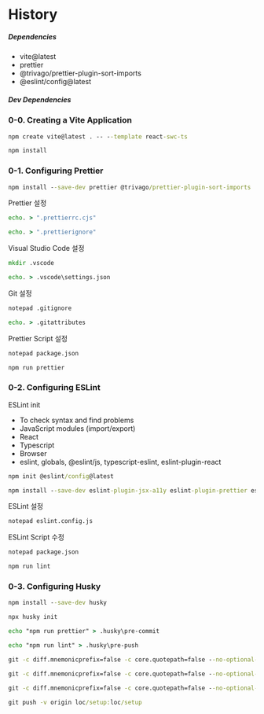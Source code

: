 # History

##### Dependencies

- vite@latest
- prettier
- @trivago/prettier-plugin-sort-imports
- @eslint/config@latest

##### Dev Dependencies

### 0-0. Creating a Vite Application

```cmd
npm create vite@latest . -- --template react-swc-ts
```

```cmd
npm install
```

### 0-1. Configuring Prettier

```cmd
npm install --save-dev prettier @trivago/prettier-plugin-sort-imports
```

Prettier 설정

```cmd
echo. > ".prettierrc.cjs"
```

```cmd
echo. > ".prettierignore"
```

Visual Studio Code 설정

```cmd
mkdir .vscode
```

```cmd
echo. > .vscode\settings.json
```

Git 설정

```cmd
notepad .gitignore
```

```cmd
echo. > .gitattributes
```

Prettier Script 설정

```cmd
notepad package.json
```

```cmd
npm run prettier
```

### 0-2. Configuring ESLint

ESLint init

- To check syntax and find problems
- JavaScript modules (import/export)
- React
- Typescript
- Browser
- eslint, globals, @eslint/js, typescript-eslint, eslint-plugin-react

```cmd
npm init @eslint/config@latest
```

```cmd
npm install --save-dev eslint-plugin-jsx-a11y eslint-plugin-prettier eslint-config-prettier
```

ESLint 설정

```cmd
notepad eslint.config.js
```

ESLint Script 수정

```cmd
notepad package.json
```

```cmd
npm run lint
```

### 0-3. Configuring Husky

```cmd
npm install --save-dev husky
```

```cmd
npx husky init
```

```cmd
echo "npm run prettier" > .husky\pre-commit
```

```cmd
echo "npm run lint" > .husky\pre-push
```

```cmd
git -c diff.mnemonicprefix=false -c core.quotepath=false --no-optional-locks add .
```

```cmd
git -c diff.mnemonicprefix=false -c core.quotepath=false --no-optional-locks reset .
```

```cmd
git -c diff.mnemonicprefix=false -c core.quotepath=false --no-optional-locks commit -m "feat: Configuring Husky"
```

```cmd
git push -v origin loc/setup:loc/setup
```
